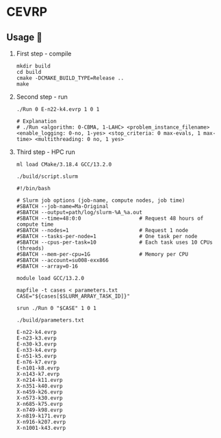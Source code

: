 # CEVRP

## Usage :dog:

1. First step - compile

   ```shell
   mkdir build
   cd build
   cmake -DCMAKE_BUILD_TYPE=Release ..
   make
   ```

2. Second step - run

   ```shell
   ./Run 0 E-n22-k4.evrp 1 0 1
   
   # Explanation
   # ./Run <algorithm: 0-CBMA, 1-LAHC> <problem_instance_filename> <enable_logging: 0-no, 1-yes> <stop_criteria: 0 max-evals, 1 max-time> <multithreading: 0 no, 1 yes> 
   ```
3. Third step - HPC run 

   ```shell
   ml load CMake/3.18.4 GCC/13.2.0
   ```

   `./build/script.slurm`
   ```shell
   #!/bin/bash
   
   # Slurm job options (job-name, compute nodes, job time)
   #SBATCH --job-name=Ma-Original
   #SBATCH --output=path/log/slurm-%A_%a.out
   #SBATCH --time=48:0:0                   # Request 48 hours of compute time
   #SBATCH --nodes=1                       # Request 1 node
   #SBATCH --tasks-per-node=1              # One task per node
   #SBATCH --cpus-per-task=10              # Each task uses 10 CPUs (threads)
   #SBATCH --mem-per-cpu=1G                # Memory per CPU
   #SBATCH --account=su008-exx866
   #SBATCH --array=0-16

   module load GCC/13.2.0

   mapfile -t cases < parameters.txt
   CASE="${cases[$SLURM_ARRAY_TASK_ID]}"

   srun ./Run 0 "$CASE" 1 0 1 
   ```
   
   `./build/parameters.txt`
   ```shell
   E-n22-k4.evrp
   E-n23-k3.evrp
   E-n30-k3.evrp
   E-n33-k4.evrp
   E-n51-k5.evrp
   E-n76-k7.evrp
   E-n101-k8.evrp
   X-n143-k7.evrp
   X-n214-k11.evrp
   X-n351-k40.evrp
   X-n459-k26.evrp
   X-n573-k30.evrp
   X-n685-k75.evrp
   X-n749-k98.evrp
   X-n819-k171.evrp
   X-n916-k207.evrp
   X-n1001-k43.evrp
   ```